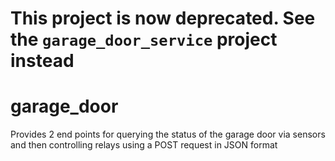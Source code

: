 # This project is now deprecated. See the `garage_door_service` project instead
# garage_door

Provides 2 end points for querying the status of the garage door via sensors and then controlling relays using a POST request in JSON format
